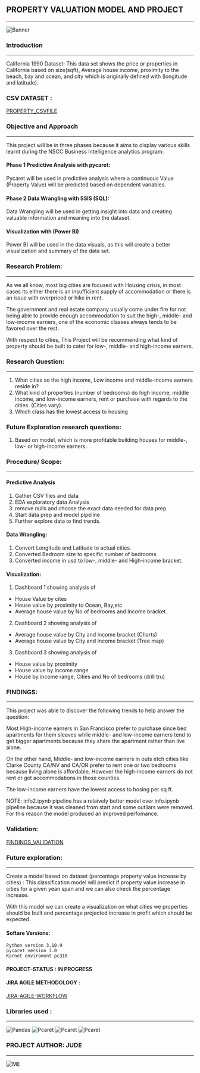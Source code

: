 
## PROPERTY VALUATION MODEL AND PROJECT 
***

![Banner](Img/Property1.png)



### Introduction

***

California 1990 Dataset:  This data set shows the price or properties in California based on size(sqft), Average house income, proximity to the beach, bay and ocean, and city which is originally defined with (longitude and latitude).


### CSV DATASET :

  [PROPERTY_CSVFILE](https://www.kaggle.com/datasets/camnugent/california-housing-prices)



### Objective and Approach

***

This project will be in three phases because it aims to display various skills learnt during the NSCC Business Intelligence analytics program:

#### Phase 1 Predictive Analysis with pycaret: 


Pycaret will be used in predictive analysis where a continuous Value (Property Value) will be predicted based on dependent variables.

#### Phase 2 Data Wrangling with SSIS (SQL): 


Data Wrangling will be used in getting insight into data and creating valuable information and meaning into the dataset.

#### Visualization with (Power BI)


Power BI will be used in the data visuals, as this will create a better visualization and summary of the data set.



### Research Problem:

***

As we all know, most big cities are focused with Housing crisis, in most cases its either there is an insufficient supply of accommodation or there is an issue with overpriced or hike in rent.

The government and real estate company usually come under fire for not being able to provide enough accommodation to suit the high-, middle- and low-income earners, one of the economic classes always tends to be favored over the rest.

With respect to cities, This Project will be recommending what kind of property should be built to cater for low-, middle- and high-income earners.


### Research Question:

***

1.	What cities so the high income, Low income and middle-income earners reside in?
2.	What kind of properties (number of bedrooms) do high income, middle income, and low-income earners, rent or purchase with regards to the cities. (Cities vary).
3.	Which class has the lowest access to housing


### Future Exploration research questions:

1. Based on model, which is more profitable building houses for middle-, low- or high-income earners.

### Procedure/ Scope:

***

#### Predictive Analysis

1. Gather CSV files and data 
2. EDA exploratory data Analysis 
3. remove nulls and choose the exact data needed for data prep 
4. Start data prep and model pipeline 
5. Further explore data to find trends.


#### Data Wrangling:

1.	Convert Longitude and Latitude to actual cities.
2.	Converted Bedroom size to specific number of bedrooms.
3.	Converted income in usd to low-, middle- and High-income bracket.

#### Visualization:

1.	Dashboard 1 showing analysis of

- House Value by cites 
- House value by proximity to Ocean, Bay,etc 
- Average house value by No of bedrooms and Income bracket.

2.	Dashboard 2 showing analysis of 

- Average house value by City and Income bracket (Charts) 
- Average house value by City and Income bracket (Tree map)

3. Dashboard 3 showing analysis of 

- House value by proximity
- House value by Income range 
- House by income range, Cities and No of bedrooms (drill tru)



### FINDINGS:

***

 This project was able to discover the following trends to help answer the question:

Most High-income earners in San Francisco prefer to purchase since bed apartments for them sleeves while middle- and low-income earners tend to get bigger apartments because they share the apartment rather than live alone.

On the other hand, Middle- and low-income earners in outs etch cities like Clarke County CA/NV and CA/OR prefer to rent one or two bedrooms because living alone is affordable, However the high-income earners do not rent or get accommodations in those counties.

The low-income earners have the lowest access to hosing per sq ft.

NOTE: info2.ipynb pipeline has a relaively better model over info.ipynb pipeline because it was cleaned from start and some outliars were removed. For this reason the model produced an improved perfomance.


### Validation:


 [FINDINGS_VALIDATION](https://www.rentcafe.com/cost-of-living-calculator/)




### Future exploration:

***

Create a model based on dataset (percentage property value increase by cities) : This classification model will predict if property value increase in cities for a given yean span and we can also check the percentage increase.  

With this model we can create a visualization on what cities we properties should be built and percentage projected increase in profit which should be expected.




#### Softare Versions:  
 

    Python version 3.10.9
    pycaret version 3.0
    Karnet enviroment pc310
    
    

#### PROJECT-STATUS : IN PROGRESS

#### JIRA AGILE METHODOLOGY :

  [JIRA-AGILE-WORKFLOW](https://juud.atlassian.net/jira/software/projects/CP/boards/2)


  ### Libraries used :

***

![Pandas](Img/pandas.jpg) ![Pcaret](Img/pycaret2.jpg) ![Pcaret](Img/SQL.jpg) ![Pcaret](Img/PowerBI.jpg)



### PROJECT AUTHOR: JUDE
***

![ME](Img/code2.gif)









